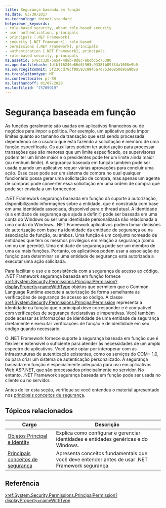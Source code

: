 ```yaml
---
title: Segurança baseada em função
ms.date: 03/30/2017
ms.technology: dotnet-standard
helpviewer_keywords:
- role-based security, about role-based security
- user authentication, principals
- principals [.NET Framework]
- security [.NET Framework], role-based
- permissions [.NET Framework], principals
- authentication [.NET Framework], principals
- role-based security, principals
ms.assetid: 578cc32b-5654-4d8b-9d8c-ebcbc5c75390
ms.openlocfilehash: 1dfb1f6246e86d6f565c9338fb09f34a1608e9b0
ms.sourcegitcommit: 5f236cd78cf09593c8945a7d753e0850e96a0b80
ms.translationtype: MT
ms.contentlocale: pt-BR
ms.lasthandoff: 01/07/2020
ms.locfileid: "75705919"
---
```

# <a name="role-based-security"></a>Segurança baseada em função
As funções geralmente são usadas em aplicativos financeiros ou de negócios para impor a política. Por exemplo, um aplicativo pode impor limites quanto ao tamanho da transação que está sendo processada dependendo se o usuário que está fazendo a solicitação é membro de uma função especificada. Os auxiliares podem ter autorização para processar transações que são menores que um limite especificado, os supervisores podem ter um limite maior e o presidentes pode ter um limite ainda maior (ou nenhum limite). A segurança baseada em função também pode ser usada quando um aplicativo requer várias aprovações para concluir uma ação. Esse caso pode ser um sistema de compra no qual qualquer funcionário possa gerar uma solicitação de compra, mas apenas um agente de compras pode converter essa solicitação em uma ordem de compra que pode ser enviada a um fornecedor.  
  
 .NET Framework segurança baseada em função dá suporte à autorização, disponibilizando informações sobre a entidade, que é construída com base em uma identidade associada, disponível para o thread atual. A identidade (e a entidade de segurança que ajuda a definir) pode ser baseada em uma conta do Windows ou ser uma identidade personalizada não relacionada a uma conta do Windows. .NET Framework aplicativos podem tomar decisões de autorização com base na identidade da entidade de segurança ou na associação de função, ou ambos. Uma função é um conjunto nomeado de entidades que têm os mesmos privilégios em relação à segurança (como um ou um gerente). Uma entidade de segurança pode ser um membro de uma ou mais funções. Portanto, os aplicativos podem usar a associação de função para determinar se uma entidade de segurança está autorizada a executar uma ação solicitada.  
  
 Para facilitar o uso e a consistência com a segurança de acesso ao código, .NET Framework segurança baseada em função fornece <xref:System.Security.Permissions.PrincipalPermission?displayProperty=nameWithType> objetos que permitem que o Common Language Runtime execute a autorização de forma semelhante às verificações de segurança de acesso ao código. A classe <xref:System.Security.Permissions.PrincipalPermission> representa a identidade ou função que o principal deve corresponder e é compatível com verificações de segurança declarativas e imperativas. Você também pode acessar as informações de identidade de uma entidade de segurança diretamente e executar verificações de função e de identidade em seu código quando necessário.  
  
 O .NET Framework fornece suporte à segurança baseada em função que é flexível e extensível o suficiente para atender às necessidades de um amplo espectro de aplicativos. Você pode optar por interoperar com as infraestruturas de autenticação existentes, como os serviços do COM+ 1,0, ou para criar um sistema de autenticação personalizado. A segurança baseada em função é especialmente adequada para uso em aplicativos Web ASP.NET, que são processados principalmente no servidor. No entanto, .NET Framework segurança baseada em função pode ser usada no cliente ou no servidor.  
  
 Antes de ler esta seção, verifique se você entendeu o material apresentado nos [principais conceitos de segurança](../../../docs/standard/security/key-security-concepts.md).  
  
## <a name="related-topics"></a>Tópicos relacionados  
  
|Cargo|Descrição|  
|-----------|-----------------|  
|[Objetos Principal e Identity](../../../docs/standard/security/principal-and-identity-objects.md)|Explica como configurar e gerenciar identidades e entidades genéricas e do Windows.|  
|[Principais conceitos de segurança](../../../docs/standard/security/key-security-concepts.md)|Apresenta conceitos fundamentais que você deve entender antes de usar .NET Framework segurança.|  
  
## <a name="reference"></a>Referência  
 <xref:System.Security.Permissions.PrincipalPermission?displayProperty=nameWithType>
